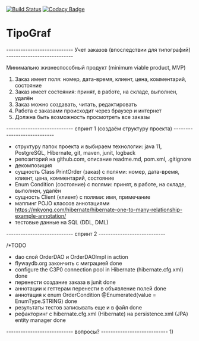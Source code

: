 [![Build Status](https://api.travis-ci.org/mabutamail/tipograf.svg?branch=master)](https://travis-ci.org/mabutamail/tipograf)
[![Codacy Badge](https://app.codacy.com/project/badge/Grade/070d6ae3da2a4756a2a2d42d8d85935b)](https://www.codacy.com/gh/mabutamail/TipoGraf/dashboard?utm_source=github.com&amp;utm_medium=referral&amp;utm_content=mabutamail/TipoGraf&amp;utm_campaign=Badge_Grade)


# TipoGraf
----------------------------    Учет заказов (впоследствии для типографий)      ----------------------------

Минимально жизнеспособный продукт (minimum viable product, MVP)
1)  Заказ имеет поля: номер, дата-время, клиент, цена, комментарий, состояние
2)  Заказ имеет состояния: принят, в работе, на складе, выполнен, удалён
3)  Заказ можно создавать, читать, редактировать
4)  Работа с заказами происходит через браузер и интернет
5)  Должна быть возможность просмотреть все заказы

----------------------------        спринт 1 (создаём структуру проекта)        ----------------------------
-   структуру папок проекта и выбираем технологии: java 11, PostgreSQL, Hibernate, git, maven, junit, logback
-   репозиторий на github.com, описание readme.md, pom.xml, .gitignore
-   декомпозиция
-   сущность Class PrintOrder (заказ) с полями: номер, дата-время, клиент, цена, комментарий, состояние
-   Enum Condition (состояние) с полями: принят, в работе, на складе, выполнен, удалён
-   сущность Client (клиент) с полями: имя, примечание
-   маппинг POJO классов аннотациями 
    https://mkyong.com/hibernate/hibernate-one-to-many-relationship-example-annotation/
-   тестовые данные на SQL (DDL, DML)

----------------------------                        спринт 2                    ----------------------------

/*TODO
-   dao слой OrderDAO и OrderDAOImpl                                                        in action
-   flywaydb.org закончить с миграцией                                                      done
-   configure the C3P0 connection pool in Hibernate (hibernate.cfg.xml)                     done
-   перенести создание заказа в junit                                                       done
-   аннотации к геттерам перенести в объявление полей                                       done
-   аннотация к enum OrderCondition @Enumerated(value = EnumType.STRING)                    done
-   результаты тестов записывать еще и в файл                                               done
-   рефакторинг с hibernate.cfg.xml (Hibernate) на persistence.xml (JPA) entity manager     done

----------------------------                        вопросы?                     ----------------------------
1)  
